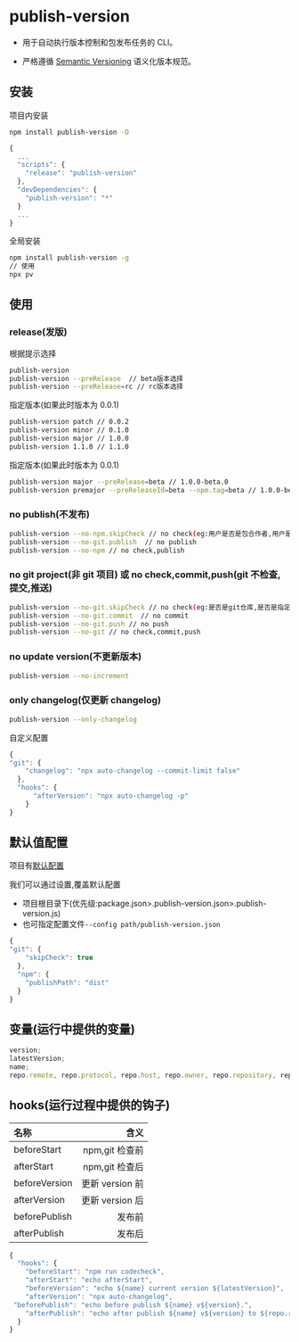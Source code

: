 # publish-version

- 用于自动执行版本控制和包发布任务的 CLI。

- 严格遵循 [Semantic Versioning](http://semver.org/lang/zh-CN/) 语义化版本规范。

## 安装

项目内安装

```bash
npm install publish-version -D

```

```js
{
  ...
  "scripts": {
    "release": "publish-version"
  },
  "devDependencies": {
    "publish-version": "*"
  }
  ...
}
```

全局安装

```bash
npm install publish-version -g
// 使用
npx pv

```

## 使用

### release(发版)

根据提示选择

```bash
publish-version
publish-version --preRelease  // beta版本选择
publish-version --preRelease=rc // rc版本选择

```

指定版本(如果此时版本为 0.0.1)

```bash
publish-version patch // 0.0.2
publish-version minor // 0.1.0
publish-version major // 1.0.0
publish-version 1.1.0 // 1.1.0

```

指定版本(如果此时版本为 0.0.1)

```bash
publish-version major --preRelease=beta // 1.0.0-beta.0
publish-version premajor --preReleaseId=beta --npm.tag=beta // 1.0.0-beta.0

```

### no publish(不发布)

```bash
publish-version --no-npm.skipCheck // no check(eg:用户是否是包合作者,用户是否登录,registry是否可用等)
publish-version --no-git.publish  // no publish
publish-version --no-npm // no check,publish

```

### no git project(非 git 项目) 或 no check,commit,push(git 不检查,提交,推送)

```bash
publish-version --no-git.skipCheck // no check(eg:是否是git仓库,是否是指定分支,是否工作区干净等)
publish-version --no-git.commit  // no commit
publish-version --no-git.push // no push
publish-version --no-git // no check,commit,push

```

### no update version(不更新版本)

```bash
publish-version --no-increment

```

### only changelog(仅更新 changelog)

```bash
publish-version --only-changelog
```

自定义配置

```js
{
"git": {
    "changelog": "npx auto-changelog --commit-limit false"
  },
  "hooks": {
      "afterVersion": "npx auto-changelog -p"
    }
}
```

## 默认值配置

项目有[默认配置](/kezhongfa/publish-version/blob/master/src/config/publish-version.json)

我们可以通过设置,覆盖默认配置

- 项目根目录下(优先级:package.json>.publish-version.json>.publish-version.js)
- 也可指定配置文件`--config path/publish-version.json`

```js
{
"git": {
    "skipCheck": true
  },
  "npm": {
    "publishPath": "dist"
  }
}
```

## 变量(运行中提供的变量)

```js
version;
latestVersion;
name;
repo.remote, repo.protocol, repo.host, repo.owner, repo.repository, repo.project;
```

## hooks(运行过程中提供的钩子)

| 名称          |            含义 |
| :------------ | --------------: |
| beforeStart   |  npm,git 检查前 |
| afterStart    |  npm,git 检查后 |
| beforeVersion | 更新 version 前 |
| afterVersion  | 更新 version 后 |
| beforePublish |          发布前 |
| afterPublish  |          发布后 |

```js
{
  "hooks": {
    "beforeStart": "npm run codecheck",
    "afterStart": "echo afterStart",
    "beforeVersion": "echo ${name} current version ${latestVersion}",
    "afterVersion": "npx auto-changelog",
 "beforePublish": "echo before publish ${name} v${version}.",
    "afterPublish": "echo after publish ${name} v${version} to ${repo.repository}."
  }
}
```
